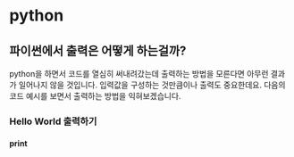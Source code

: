 # python
## 파이썬에서 출력은 어떻게 하는걸까?
python을 하면서 코드를 열심히 써내려갔는데 출력하는 방법을 모른다면 아무런 결과가 일어나지 않을 것입니다.
입력값을 구성하는 것만큼이나 출력도 중요한데요. 다음의 코드 예시를 보면서 출력하는 방법을 익혀보겠습니다.
### Hello World 출력하기
#### print
